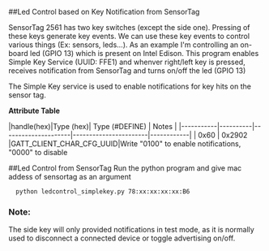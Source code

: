 ##Led Control based on Key Notification from SensorTag

SensorTag 2561 has two key switches (except the side one). Pressing of these keys generate key events. We can use 
these key events to control various things (Ex: sensors, leds...). As an example I'm controlling an on-board led (GPIO 13)
which is present on Intel Edison. This program enables Simple Key Service (UUID: FFE1) and whenver right/left key is pressed,
receives notification from SensorTag and turns on/off the led (GPIO 13)

The Simple Key service is used to enable notifications for key hits on the sensor tag. 


**Attribute Table**

|handle(hex)|Type (hex)|   Type (#DEFINE)    | Notes      |
|-----------|----------|---------------------|-----------------------|------------|
|  0x60     |  0x2902  |GATT_CLIENT_CHAR_CFG_UUID|Write "0100" to enable notifications, "0000" to disable

##Led Control from SensorTag
Run the python program and give mac addess of sensortag as an argument

      python ledcontrol_simplekey.py 78:xx:xx:xx:xx:B6

### Note: 
The side key will only provided notifications in test mode, as it is normally used to disconnect a connected device 
or toggle advertising on/off. 
